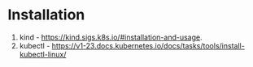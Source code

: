 # Installation

1. kind - <https://kind.sigs.k8s.io/#installation-and-usage>.
2. kubectl - <https://v1-23.docs.kubernetes.io/docs/tasks/tools/install-kubectl-linux/>
